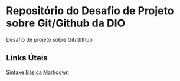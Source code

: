 # Repositório do Desafio de Projeto sobre Git/Github da DIO
Desafio de projeto sobre Git/Github

## Links Úteis

[Sintaxe Básica Markdown](https://www.markdownguide.org/basic-syntax/)
